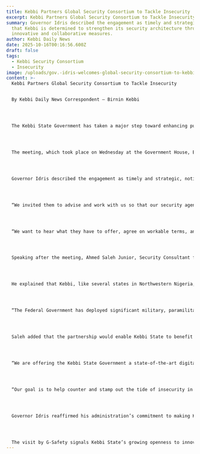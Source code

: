```yaml
---
title: Kebbi Partners Global Security Consortium to Tackle Insecurity
excerpt: Kebbi Partners Global Security Consortium to Tackle Insecurity
summary: Governor Idris described the engagement as timely and strategic, noting
  that Kebbi is determined to strengthen its security architecture through
  innovative and collaborative measures.
author: Kebbi Daily News
date: 2025-10-16T00:16:56.600Z
draft: false
tags:
  - Kebbi Security Consortium
  - Insecurity
image: /uploads/gov.-idris-welcomes-global-security-consortium-to-kebbi-reinforces-commitment-to-fighting-criminality-1-.jpg
content: >-
  Kebbi Partners Global Security Consortium to Tackle Insecurity


  By Kebbi Daily News Correspondent – Birnin Kebbi




  The Kebbi State Government has taken a major step toward enhancing public safety as Governor Nasir Idris, Kauran Gwandu, hosted a delegation from G-Safety, a global security consortium, to explore partnerships aimed at strengthening the state’s security network.




  The meeting, which took place on Wednesday at the Government House, Birnin Kebbi, focused on boosting intelligence gathering, leveraging technology, and supporting the efforts of existing security agencies to combat crime and criminality in the state.




  Governor Idris described the engagement as timely and strategic, noting that Kebbi is determined to strengthen its security architecture through innovative and collaborative measures.




  “We invited them to advise and work with us so that our security agencies can understand, respond effectively, and live up to expectations in addressing challenges in some local government areas,” the governor said.




  “We want to hear what they have to offer, agree on workable terms, and if convinced, see how we can collaborate to achieve lasting peace.”




  Speaking after the meeting, Ahmed Saleh Junior, Security Consultant for G-Safety, said the consortium — headquartered in Beijing, China, with more than 36 branches globally — provides integrated security solutions for governments and institutions around the world.




  He explained that Kebbi, like several states in Northwestern Nigeria, has been affected by the criminal activities of the Lakurawa group, stressing that G-Safety’s collaboration would complement the Federal Government’s ongoing military and intelligence efforts.




  “The Federal Government has deployed significant military, paramilitary, and intelligence assets to tackle the menace of the Lakurawa group,” he said. “Our role is to support these efforts with advanced intelligence and technological tools that will help ensure that people can sleep with their two eyes closed.”




  Saleh added that the partnership would enable Kebbi State to benefit from modern intelligence systems capable of generating real-time, actionable information to guide security operations.




  “We are offering the Kebbi State Government a state-of-the-art digital intelligence collection and collation system that will enhance coordination with existing federal security structures,” he explained.




  “Our goal is to help counter and stamp out the tide of insecurity in the state.”




  Governor Idris reaffirmed his administration’s commitment to making Kebbi one of the safest states in the country, pledging continued investment in technology-driven security initiatives and collaboration with credible international partners.




  The visit by G-Safety signals Kebbi State’s growing openness to innovative security partnerships that combine global expertise with local action — a move that could mark a turning point in the state’s ongoing fight against insecurity.
---
```

